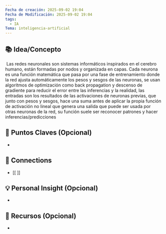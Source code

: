 ```yaml
---
Fecha de creación: 2025-09-02 19:04
Fecha de Modificación: 2025-09-02 19:04
tags:
  - IA
Tema: inteligencia-artificial
---
```



## 📚 Idea/Concepto 
 Las redes neuronales son sistemas informáticos inspirados en el cerebro humano, están formadas por nodos y organizada en capas. Cada neurona es una función matemática que pasa por una fase de entrenamiento donde la red ajusta automáticamente los pesos y sesgos de las neuronas, se usan algoritmos de optimización como back propagation y descenso de gradiente para reducir el error entre las inferencias y la realidad, las entradas son los resultados de las activaciones de neuronas previas, que junto con pesos y sesgos, hace una suma antes de aplicar la propia función de activación no lineal que genera una salida que puede ser usada por otras neuronas de la red, su función suele ser reconocer patrones y hacer inferencias/predicciones

## 📌 Puntos Claves (Opcional)
- 

## 🔗 Connections
- [[ ]]

## 💡 Personal Insight (Opcional)
- 
## 🧾 Recursos (Opcional)
- 